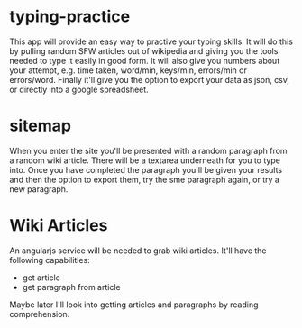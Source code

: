 typing-practice
===============

This app will provide an easy way to practive your typing skills. It will do
this by pulling random SFW articles out of wikipedia and giving you the tools
needed to type it easily in good form. It will also give you numbers about your
attempt, e.g. time taken, word/min, keys/min, errors/min or errors/word. Finally
it'll give you the option to export your data as json, csv, or directly into a
google spreadsheet.

sitemap
=======

When you enter the site you'll be presented with a random paragraph from a
random wiki article. There will be a textarea underneath for you to type into.
Once you have completed the paragraph you'll be given your results and then the
option to export them, try the sme paragraph again, or try a new paragraph.

Wiki Articles
=============

An angularjs service will be needed to grab wiki articles. It'll have the
following capabilities:

* get article
* get paragraph from article

Maybe later I'll look into getting articles and paragraphs by reading
comprehension.
